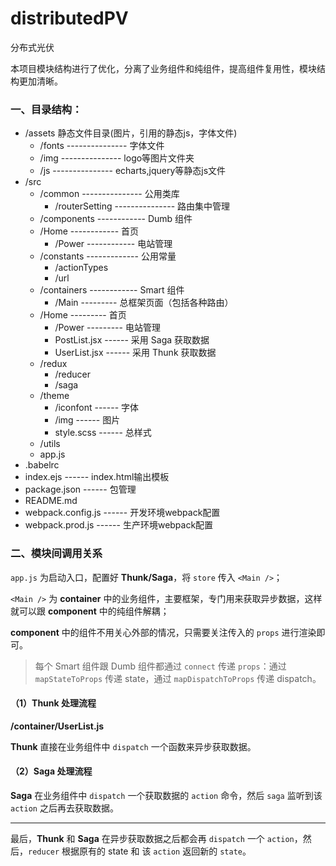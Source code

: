 # distributedPV
分布式光伏

本项目模块结构进行了优化，分离了业务组件和纯组件，提高组件复用性，模块结构更加清晰。
### 一、目录结构：
- /assets    静态文件目录(图片，引用的静态js，字体文件)
	- /fonts --------------- 字体文件
	- /img --------------- logo等图片文件夹
	- /js --------------- echarts,jquery等静态js文件
- /src
	- /common --------------- 公用类库
		- /routerSetting --------------- 路由集中管理
	- /components ------------ Dumb 组件
    - /Home ------------ 首页
		- /Power ------------ 电站管理
	- /constants ------------- 公用常量
		- /actionTypes
		- /url
	- /containers ------------ Smart 组件
		- /Main --------- 总框架页面（包括各种路由）
    - /Home --------- 首页
		- /Power --------- 电站管理
      - PostList.jsx ------ 采用 Saga 获取数据
      - UserList.jsx ------ 采用 Thunk 获取数据
	- /redux
		- /reducer
		- /saga
  - /theme
    - /iconfont ------ 字体
    - /img ------ 图片
    - style.scss ------ 总样式
  - /utils
  - app.js
- .babelrc
- index.ejs     ------ index.html输出模板
- package.json   ------ 包管理
- README.md     
- webpack.config.js  ------ 开发环境webpack配置   
- webpack.prod.js  ------ 生产环境webpack配置   

### 二、模块间调用关系

`app.js` 为启动入口，配置好 **Thunk/Saga**，将 `store` 传入 `<Main />`；

 `<Main />` 为 **container** 中的业务组件，主要框架，专门用来获取异步数据，这样就可以跟 **component** 中的纯组件解耦；

**component** 中的组件不用关心外部的情况，只需要关注传入的 `props` 进行渲染即可。

> 每个 Smart 组件跟 Dumb 组件都通过 `connect` 传递 `props`：通过 `mapStateToProps` 传递 state，通过 `mapDispatchToProps` 传递 dispatch。

#### （1）Thunk 处理流程

**/container/UserList.js**

**Thunk** 直接在业务组件中 `dispatch` 一个函数来异步获取数据。


#### （2）Saga 处理流程

**Saga** 在业务组件中 `dispatch` 一个获取数据的 `action` 命令，然后 `saga` 监听到该 `action` 之后再去获取数据。

---
最后，**Thunk** 和 **Saga** 在异步获取数据之后都会再 `dispatch` 一个 `action`，然后，`reducer` 根据原有的 state 和 该 `action` 返回新的 `state`。
